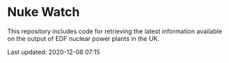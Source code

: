 # Nuke Watch

This repository includes code for retrieving the latest information available on the output of EDF nuclear power plants in the UK.

Last updated: 2020-12-08 07:15